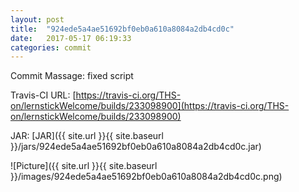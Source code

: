 ```yaml
---
layout: post
title:  "924ede5a4ae51692bf0eb0a610a8084a2db4cd0c"
date:   2017-05-17 06:19:33
categories: commit
---
```


Commit Massage: fixed script  

Travis-CI URL: [https://travis-ci.org/THS-on/lernstickWelcome/builds/233098900](https://travis-ci.org/THS-on/lernstickWelcome/builds/233098900)

JAR: [JAR]({{ site.url }}{{ site.baseurl }}/jars/924ede5a4ae51692bf0eb0a610a8084a2db4cd0c.jar)

![Picture]({{ site.url }}{{ site.baseurl }}/images/924ede5a4ae51692bf0eb0a610a8084a2db4cd0c.png)

